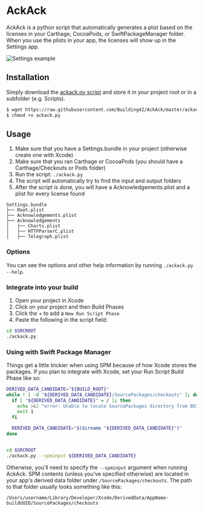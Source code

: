 # AckAck
AckAck is a python script that automatically generates a plist based on the licenses in your Carthage, CocoaPods, or SwiftPackageManager folder. When you use the plists in your app, the licenses will show up in the Settings app.

![Settings example](http://i.imgur.com/V4JfPlC.png)

## Installation

Simply download the [ackack.py script](https://raw.githubusercontent.com/Building42/AckAck/master/ackack.py) and store it in your project root or in a subfolder (e.g. Scripts).

```sh
$ wget https://raw.githubusercontent.com/Building42/AckAck/master/ackack.py
$ chmod +x ackack.py
```

## Usage

1. Make sure that you have a Settings.bundle in your project (otherwise create one with Xcode)
2. Make sure that you ran Carthage or CocoaPods (you should have a Carthage/Checkouts or Pods folder)
3. Run the script: ```./ackack.py```
4. The script will automatically try to find the input and output folders
5. After the script is done, you will have a Acknowledgements.plist and a plist for every license found

```
Settings.bundle
├── Root.plist
├── Acknowledgements.plist
├── Acknowledgements
│   ├── Charts.plist
│   ├── HTTPParserC.plist
│   ├── Telegraph.plist
```

### Options

You can see the options and other help information by running `./ackack.py --help`.

### Integrate into your build

1. Open your project in Xcode
2. Click on your project and then Build Phases
3. Click the + to add a `New Run Script Phase`
4. Paste the following in the script field:

```sh
cd $SRCROOT
./ackack.py
```

### Using with Swift Package Manager
Things get a little trickier when using SPM because of how Xcode stores the packages. If you plan to integrate with Xcode, set your Run Script Build Phase like so:

```sh
DERIVED_DATA_CANDIDATE="${BUILD_ROOT}"
while ! [ -d "${DERIVED_DATA_CANDIDATE}/SourcePackages/checkouts" ]; do
  if [ "${DERIVED_DATA_CANDIDATE}" = / ]; then
    echo >&2 "error: Unable to locate SourcePackages directory from BUILD_ROOT: '${BUILD_ROOT}'"
    exit 1
  fi

  DERIVED_DATA_CANDIDATE="$(dirname "${DERIVED_DATA_CANDIDATE}")"
done


cd $SRCROOT
./ackack.py --spminput ${DERIVED_DATA_CANDIDATE}
```

Otherwise, you'll need to specify the `--spminput` argument when running AckAck. SPM contents (unless you've specified otherwise) are located in your app's derived data folder under `/SourcePackages/checkouts`. The path to that folder usually looks something like this:

    /Users/username/Library/Developer/Xcode/DerivedData/AppName-buildUUID/SourcePackages/checkouts
